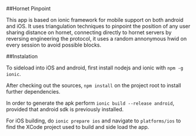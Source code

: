 ##Hornet Pinpoint

This app is based on ionic framework for mobile support on both android and iOS. It uses triangulation techniques to pinpoint the position of any user sharing distance on hornet, connecting directly to hornet servers by reversing engineering the protocol, it uses a random annonymous hwid on every session to avoid possible blocks.

##Instalation

To sideload into iOS and android, first install nodejs and ionic with `npm -g ionic`.

After checking out the sources, `npm install` on the project root to install further dependencies.

In order to generate the apk perform `ionic build --release android`, provided that android sdk is previously installed.

For iOS building, do `ionic prepare ios` and navigate to `platforms/ios` to find the XCode project used to build and side load the app.

